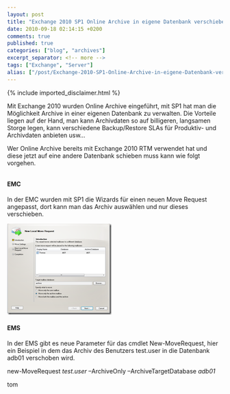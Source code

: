 ```yaml
---
layout: post
title: "Exchange 2010 SP1 Online Archive in eigene Datenbank verschieben"
date: 2010-09-18 02:14:15 +0200
comments: true
published: true
categories: ["blog", "archives"]
excerpt_separator: <!-- more -->
tags: ["Exchange", "Server"]
alias: ["/post/Exchange-2010-SP1-Online-Archive-in-eigene-Datenbank-verschieben.aspx", "/post/exchange-2010-sp1-online-archive-in-eigene-datenbank-verschieben.aspx"]
---
```

<!-- more -->
{% include imported_disclaimer.html %}
<p>Mit Exchange 2010 wurden Online Archive eingeführt, mit SP1 hat man die Möglichkeit Archive in einer eigenen Datenbank zu verwalten. Die Vorteile liegen auf der Hand, man kann Archivdaten so auf billigeren, langsamen Storge legen, kann verschiedene Backup/Restore SLAs für Produktiv- und Archivdaten anbieten usw…</p>  <p>Wer Online Archive bereits mit Exchange 2010 RTM verwendet hat und diese jetzt auf eine andere Datenbank schieben muss kann wie folgt vorgehen.</p>  <h6></h6>  <h4>EMC</h4>  <p>In der EMC wurden mit SP1 die Wizards für einen neuen Move Request angepasst, dort kann man das Archiv auswählen und nur dieses verschieben.</p>  <p><a href="/assets/image_270.png"><img style="background-image: none; border-bottom: 0px; border-left: 0px; margin: ; padding-left: 0px; padding-right: 0px; display: inline; border-top: 0px; border-right: 0px; padding-top: 0px" title="image" border="0" alt="image" src="/assets/image_thumb_268.png" width="244" height="213" /></a></p>  <h4>EMS</h4>  <p>In der EMS gibt es neue Parameter für das cmdlet New-MoveRequest, hier ein Beispiel in dem das Archiv des Benutzers test.user in die Datenbank adb01 verschoben wird.</p>  <p>new-MoveRequest <em>test.user</em> –ArchiveOnly –ArchiveTargetDatabase <em>adb01</em></p>  <p><em></em></p>  <p>tom</p>
